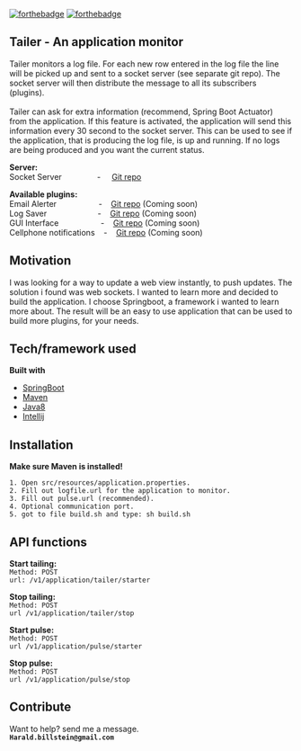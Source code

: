 [![forthebadge](https://forthebadge.com/images/badges/made-with-java.svg)](https://forthebadge.com)&nbsp;[![forthebadge](https://forthebadge.com/images/badges/powered-by-electricity.svg)](https://forthebadge.com)
<br>
## Tailer - An application monitor 
Tailer monitors a log file. For each new row entered in the log file the line will be picked up and sent to a socket server (see separate git repo). The socket server will then distribute the message to all its subscribers (plugins).
<br>
<br>
Tailer can ask for extra information (recommend, Spring Boot Actuator) from the application. If this feature is activated, the application will send this information every 30 second to the socket server. This can be used to see if the application, that is producing the log file, is up and running. If no logs are being produced and you want the current status.

**Server:<br>**
Socket Server&nbsp;&nbsp;&nbsp;&nbsp;&nbsp;&nbsp;&nbsp;&nbsp;&nbsp;&nbsp;&nbsp;&nbsp;&nbsp;&nbsp;&nbsp;&nbsp;-&nbsp;&nbsp;&nbsp;&nbsp;&nbsp;[Git repo](https://github.com/harald-billstein/socketServer.git)&nbsp;<br>

**Available plugins:<br>**
Email Alerter &nbsp;&nbsp;&nbsp;&nbsp;&nbsp;&nbsp;&nbsp;&nbsp;&nbsp;&nbsp;&nbsp;&nbsp;&nbsp;&nbsp;&nbsp;&nbsp;&nbsp;&nbsp;-&nbsp;&nbsp;&nbsp;&nbsp;[Git repo](https:)&nbsp;(Coming soon)<br>
Log Saver &nbsp;&nbsp;&nbsp;&nbsp;&nbsp;&nbsp;&nbsp;&nbsp;&nbsp;&nbsp;&nbsp;&nbsp;&nbsp;&nbsp;&nbsp;&nbsp;&nbsp;&nbsp;&nbsp;&nbsp;&nbsp;&nbsp;-&nbsp;&nbsp;&nbsp;&nbsp;[Git repo](https:)&nbsp;(Coming soon)<br>
GUI Interface &nbsp;&nbsp;&nbsp;&nbsp;&nbsp;&nbsp;&nbsp;&nbsp;&nbsp;&nbsp;&nbsp;&nbsp;&nbsp;&nbsp;&nbsp;&nbsp;&nbsp;&nbsp;-&nbsp;&nbsp;&nbsp;&nbsp;[Git repo](https:)&nbsp;(Coming soon)<br>
Cellphone notifications  &nbsp;&nbsp;&nbsp;-&nbsp;&nbsp;&nbsp;&nbsp;[Git repo](https:)&nbsp;(Coming soon)<br>

## Motivation
I was looking for a way to update a web view instantly, to push updates. The solution i found was web sockets. I wanted to learn more and decided to build the application. I choose Springboot, a framework i wanted to learn more about. The result will be an easy to use application that can be used to build more plugins, for your needs.


## Tech/framework used

<b>Built with</b>
- [SpringBoot](https://spring.io/projects/spring-boot)
- [Maven](https://maven.apache.org/)
- [Java8](https://www.oracle.com/technetwork/java/javase/overview/java8-2100321.html)
- [Intellij](https://www.jetbrains.com/idea/)

## Installation

**Make sure Maven is installed!**

`1. Open src/resources/application.properties.`<br>
`2. Fill out logfile.url for the application to monitor.`<br>
`3. Fill out pulse.url (recommended).`<br>
`4. Optional communication port.`<br>
`5. got to file build.sh and type: sh build.sh`

## API functions

**Start tailing:**<br>
`Method: POST`<br>
`url: /v1/application/tailer/starter`

**Stop tailing:**<br>
`Method: POST`<br>
`url /v1/application/tailer/stop`

**Start pulse:**<br>
`Method: POST`<br>
`url /v1/application/pulse/starter`

**Stop pulse:**<br>
`Method: POST`<br>
`url /v1/application/pulse/stop`

## Contribute

Want to help? send me a message. <br> **`Harald.billstein@gmail.com`**

